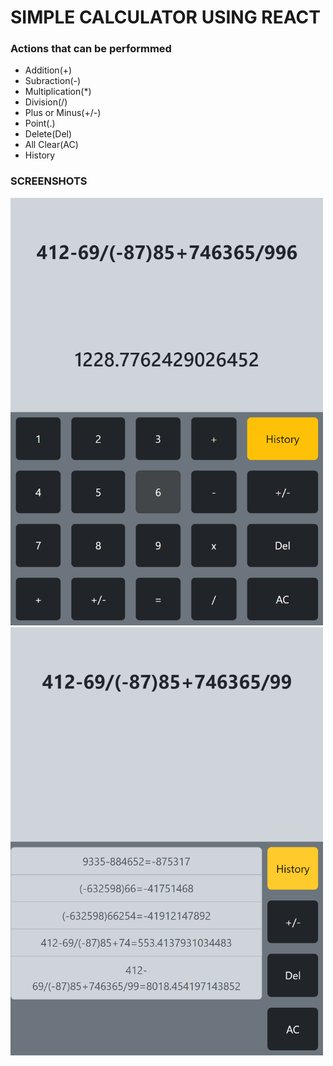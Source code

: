 # SIMPLE CALCULATOR USING REACT

### Actions that can be performmed
* Addition(+)
* Subraction(-)
* Multiplication(*)
* Division(/)
* Plus or Minus(+/-)
* Point(.)
* Delete(Del)
* All Clear(AC)
* History

### SCREENSHOTS
<img src="images/index.png" alt="index" width="500"/>
<img src="images/history.png" alt="index" width="500"/>
